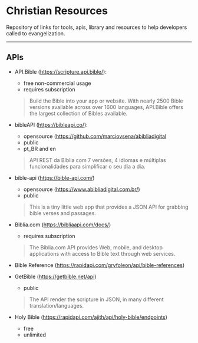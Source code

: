 # Christian Resources
Repository of links for tools, apis, library and resources to help developers called to evangelization.

---

## APIs
- API.Bible (https://scripture.api.bible/): 
  - free non-commercial usage 
  - requires subscription
  > Build the Bible into your app or website.
  > With nearly 2500 Bible versions available across over 1600 languages, API.Bible offers the largest collection of Bibles available.
 
- bibleAPI (https://bibleapi.co/): 
  - opensource (https://github.com/marciovsena/abibliadigital
  - public
  - pt_BR and en
  > API REST da Bíblia com 7 versões, 4 idiomas e múltiplas funcionalidades para simplificar o seu dia a dia.
  
- bible-api (https://bible-api.com/)
  - opensource (https://www.abibliadigital.com.br/)
  - public
  > This is a tiny little web app that provides a JSON API for grabbing bible verses and passages.
  
- Biblia.com (https://bibliaapi.com/docs/)
  - requires subscription
  > The Biblia.com API provides Web, mobile, and desktop applications with access to Bible text through web services. 
  
- Bible Reference (https://rapidapi.com/gryfoleon/api/bible-references)

- GetBible (https://getbible.net/api)
  - public
  > The API render the scripture in JSON, in many different translation/languages.

- Holy Bible (https://rapidapi.com/ajith/api/holy-bible/endpoints)
  - free
  - unlimited
